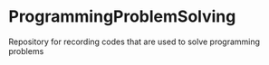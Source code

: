 # ProgrammingProblemSolving
Repository for recording codes that are used to solve programming problems
